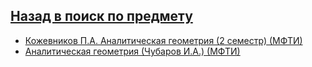 ## [Назад в поиск по предмету](https://github.com/ifanzilka/Mathematics_KPFU/blob/master/links/analiticks_geometry/analiticks_geometry.md)

* [Кожевников П.А. Аналитическая геометрия (2 семестр) (МФТИ)](https://www.youtube.com/playlist?list=PLthfp5exSWEovnvr7XYXzDMxQJFDBAZ8m)
* [Аналитическая геометрия (Чубаров И.А.) (МФТИ)](https://www.youtube.com/playlist?list=PLocvKxfon41X8ZaIwmm3toiz9_qh6TnFy)

